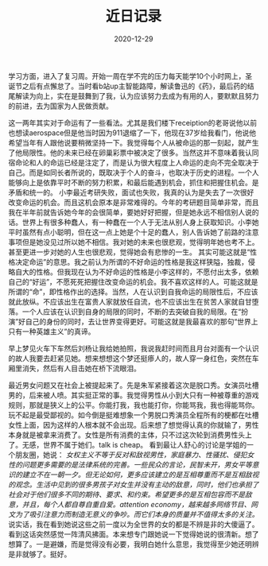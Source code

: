 ﻿---
layout: post
title: 近日记录
date: 2020-12-29
categories: blog
tags: [日记]
description: 
---

学习方面，进入了复习周。开始一周在学不完的压力每天能学10个小时网上，圣诞节之后有点懈怠了。当时看b站up主智能路障，解读鲁迅的《药》，最后药的结尾解读为向上，实在是鼓舞到了我，认为应该努力去成为有用的人，要默默且努力的前进，去为国家为人民做贡献。

这一两年其实对于命运有了一些看法。尤其是我们楼下receiption的老哥说他以前也想读aerospace但是他当时因为911退缩了一下，他现在37岁给我看门，他说他希望当年有人跟他说要稍微坚持一下。我觉得每个人从被命运的那一刻起，就产生了他局限性。他的未来已经在卵巢彩票中被决定了很多。当然这并不意味着我认同宿命论和人的命运已经是注定了，而是认为很大程度上人命运的走向不完全取决于自己。而是如同长者所说的，既取决于个人的奋斗，也取决于历史的进程。一个人能够向上是依靠平时不断的努力积累，和最后能遇到机会，抓住和把握住机会。是矛盾和统一的。 小李最近考研失败，面试也失败，我真的认为是失去了一次很好改变命运的机会。而且这机会原本是非常难得的。今年的考研题目简单非常，而且我在半年前就告诉她今年的会很简单，要她好好把握，但是她永远不相信别人说的话。世界上有很多种蠢人，有一种蠢在一个人于无法从别人身上获取知识。小李她平时虽然有点小聪明，但在这一点上她是个十足的蠢人，别人告诉她了前路的注意事项但是她没见过所以她不相信。我对她的未来也很悲观，觉得明年她也考不上。甚至更进一步对她的人生也很悲观，觉得她会有悲惨的一生。	其实可能这就是“性格决定命运”的意思。我之前认为所谓的不好命运的性格是我这样狭隘，独裁，侵略自大的性格。但我现在认为不好命运的性格是小李这样的，不愿付出太多，依赖自己的“好运”，不愿死死把握住改变命运的机会。我不喜欢这样的人。可能这就是所谓的“命”，即性格作出的选择。当然，人在认识到自我命运的局限性后，不应该就此放纵。不应该出生在富贵人家就放任自流，也不应该出生在贫苦人家就自甘堕落。一个人应该在认识到自身的局限的同时，不断的去突破自我的局限。在“扮演”好自己的身份的同时，去让世界变得更好。可能这就是我最喜欢的那句“世界上只有一种英雄主义”的真谛。

早上梦见火车下车然后刘杨让我给她拍照，我说我赶时间而且月台对面有一个认识的故人我要去赶紧见她。想来想想这个梦还挺瘆人的，故人穿一身红色，突然在车厢里消失，然后有人目击她在桥下流眼泪。

最近男女问题又在社会上被提起来了。先是朱军紧接着这次是脱口秀。女演员吐槽男的，后来被人喷。其实挺正常的事。我觉得男性从小到大只有一种被尊重的游戏规则，那就是狭义上的公平。你能打我，我也能打你，你能骂我，我也得能骂你。玩不起是最受鄙视的。如今倒是挺难想象一个男脱口秀演员全程所有的梗都在吐槽女性上面，因为这样的人根本就不会出现。后来想了想觉得认真的你就输了，男性本身就是被拿来消费了。女性是所有消费的主体，只不过这次轮到消费男性头上了。无感，世界不属于她们。talk is cheap。
看到最让人舒心的讨论是学姐的一个朋友圈，她说： *女权主义不等于反对和敌视男性，家庭暴力、性骚扰、侵犯女性的问题更多需要的是法律系统的完善。一些民众的言论，民智未开，男女平等意识的建立不在一朝一夕。但无论如何，更多应该建立的是互相尊重而不是互相敌视的观念。生活中见到的很多男孩子对女生并没有主动的敌意，同时，他们也承担了社会对于他们很多不同的期待、要求、和约束。希望更多的是互相包容而不是敌意，并且，每个人都自尊自重自爱。attention economy，越来越多网络节目、网文为了吸引注意力而制造无意义的争吵。而它们本身的质量并不值得太多的关注。* 说实话，我在看到她说这些之前一度以为全世界的女的都是不辨是非的大傻逼了。看到这话突然感觉一阵清风拂面。本来想专门跟她说一下觉得她说的很清新。想了想算了。一是避嫌，而是觉得没有必要，我明白她什么意思，我觉得至少她还明辨是非就够了。挺好。


